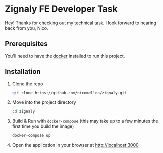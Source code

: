 # Zignaly FE Developer Task

Hey! Thanks for checking out my technical task. I look forward to hearing back from you, Nico.

## Prerequisites

You'll need to have the [docker](https://www.docker.com/products/docker-desktop) installed to run this project.

## Installation

1. Clone the repo
   ```sh
   git clone https://github.com/nicomellon/zignaly.git
   ```
2. Move into the project directory
   ```sh
   cd zignaly
   ```
3. Build & Run with `docker-compose` (this may take up to a few minutes the first time you build the image)
   ```sh
   docker-compose up
   ```
4. Open the application in your browser at [http://localhost:3000](http://localhost:3000/)

